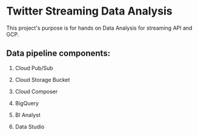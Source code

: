 # Twitter Streaming Data Analysis

This project's purpose is for hands on Data Analysis for streaming API and GCP.

##  Data pipeline components:
1. Cloud Pub/Sub 

2. Cloud Storage Bucket 

3. Cloud Composer 

4. BigQuery 

5. BI Analyst

6. Data Studio
